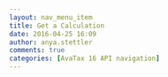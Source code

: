 ```yaml
---
layout: nav_menu_item
title: Get a Calculation
date: 2016-04-25 16:09
author: anya.stettler
comments: true
categories: [AvaTax 16 API navigation]
---
```


